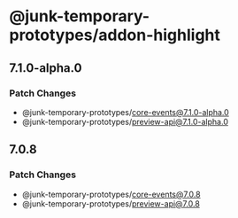 # @junk-temporary-prototypes/addon-highlight

## 7.1.0-alpha.0

### Patch Changes

- @junk-temporary-prototypes/core-events@7.1.0-alpha.0
- @junk-temporary-prototypes/preview-api@7.1.0-alpha.0

## 7.0.8

### Patch Changes

- @junk-temporary-prototypes/core-events@7.0.8
- @junk-temporary-prototypes/preview-api@7.0.8
